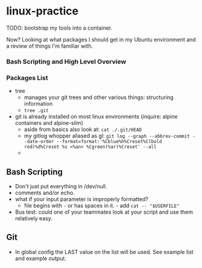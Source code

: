 # linux-practice
TODO: bootstrap my tools into a container.

Now? Looking at what packages I should get in my Ubuntu environment and a review of things I'm familiar with.


### Bash Scripting and High Level Overview

### Packages List
- tree
     - manages your git trees and other various things: structuring information
     - `tree .git`
- git is already installed on most linux environments (inquire: alpine containers and alpine-slim)
     - aside from basics also look at: `cat ./.git/HEAD`
     - my gitlog whopper aliased as gl: `git log --graph --abbrev-commit --date-order --format=format:'%Cblue%h%Creset%C(bold red)%d%Creset %s <%an> %Cgreen(%ar)%Creset' --all`
     -


## Bash Scripting
- Don't just put everything in /dev/null.
- comments and/or echo.
- what if your input parameter is improperly formatted? 
     -    file begins with `-` or has spaces in it.
         -         add `cat -- "$USERFILE"`
- Bus test: could one of your teammates look at your script and use them relatively easy.


## Git
- In global config the LAST value on the list will be used. See example list and example output.
